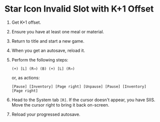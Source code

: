 # Star Icon Invalid Slot with K+1 Offset

1. Get K+1 offset.
1. Ensure you have at least one meal or material.
1. Return to title and start a new game.
1. When you get an autosave, reload it.
1. Perform the following steps:

	```
	(+) [L] (R→) (B) (+) [L] (R→)
	```

	or, as actions:

	```
	[Pause] [Inventory] [Page right] [Unpause] [Pause] [Inventory] [Page right]
	```

1. Head to the System tab `[R]`. If the cursor doesn't appear, you have SIIS. Move the cursor right to bring it back on-screen.
1. Reload your progressed autosave.